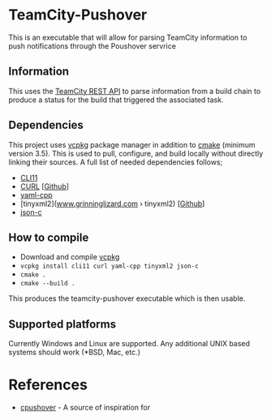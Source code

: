 # TeamCity-Pushover
This is an executable that will allow for parsing TeamCity information to push notifications through the Poushover servrice

## Information
This uses the [TeamCity REST API](https://www.jetbrains.com/help/teamcity/rest-api.html) to parse information from a build chain to produce a status for the build that triggered the associated task.

## Dependencies
This project uses [vcpkg](https://github.com/microsoft/vcpkg) package manager in addition to [cmake](https://cmake.org/) (minimum version 3.5). This is used to pull, configure, and build locally without directly linking their sources. A full list of needed dependencies follows;
* [CLI11](https://github.com/CLIUtils/CLI11)
* [CURL](https://curl.haxx.se/libcurl/) [[Github](https://github.com/curl/curl)]
* [yaml-cpp](https://github.com/jbeder/yaml-cpp)
* [tinyxml2](www.grinninglizard.com › tinyxml2) [[Github](https://github.com/leethomason/tinyxml2)]
* [json-c](https://github.com/json-c/json-c)

## How to compile
* Download and compile [vcpkg](https://github.com/microsoft/vcpkg)
* `vcpkg install cli11 curl yaml-cpp tinyxml2 json-c`
* `cmake .`
* `cmake --build .`

This produces the teamcity-pushover executable which is then usable.

## Supported platforms
Currently Windows and Linux are supported. Any additional UNIX based systems should work (*BSD, Mac, etc.)

# References
* [cpushover](https://github.com/cbjartli/cpushover) - A source of inspiration for 
